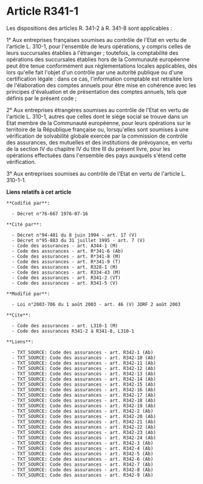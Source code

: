 # Article R341-1

Les dispositions des articles R. 341-2 à R. 341-8 sont applicables :

1° Aux entreprises françaises soumises au contrôle de l'Etat en vertu de l'article L. 310-1, pour l'ensemble de leurs
opérations, y compris celles de leurs succursales établies à l'étranger ; toutefois, la comptabilité des opérations des
succursales établies hors de la Communauté européenne peut être tenue conformément aux réglementations locales applicables,
dès lors qu'elle fait l'objet d'un contrôle par une autorité publique ou d'une certification légale : dans ce cas,
l'information comptable est retraitée lors de l'élaboration des comptes annuels pour être mise en cohérence avec les
principes d'évaluation et de présentation des comptes annuels, tels que définis par le présent code ;

2° Aux entreprises étrangères soumises au contrôle de l'Etat en vertu de l'article L. 310-1, autres que celles dont le siège
social se trouve dans un Etat membre de la Communauté européenne, pour leurs opérations sur le territoire de la République
française ou, lorsqu'elles sont soumises à une vérification de solvabilité globale exercée par la commission de contrôle des
assurances, des mutuelles et des institutions de prévoyance, en vertu de la section IV du chapitre IV du titre III du présent
livre, pour les opérations effectuées dans l'ensemble des pays auxquels s'étend cette vérification.

3° Aux entreprises soumises au contrôle de l'Etat en vertu de l'article L. 310-1-1.

**Liens relatifs à cet article**

	**Codifié par**:

	  - Décret n°76-667 1976-07-16

	**Cité par**:

	  - Décret n°94-481 du 8 juin 1994 - art. 17 (V)
	  - Décret n°95-883 du 31 juillet 1995 - art. 7 (V)
	  - Code des assurances - art. A344-1 (M)
	  - Code des assurances - art. R*341-6 (Ab)
	  - Code des assurances - art. R*341-8 (M)
	  - Code des assurances - art. R*341-9 (T)
	  - Code des assurances - art. R328-1 (M)
	  - Code des assurances - art. R334-43 (M)
	  - Code des assurances - art. R341-2 (VT)
	  - Code des assurances - art. R341-5 (V)

	**Modifié par**:

	  - Loi n°2003-706 du 1 août 2003 - art. 46 (V) JORF 2 août 2003

	**Cite**:

	  - Code des assurances - art. L310-1 (M)
	  - Code des assurances R341-2 à R341-8, L310-1

	**Liens**:

	  - TXT_SOURCE: Code des assurances - art. R342-1 (Ab)
	  - TXT_SOURCE: Code des assurances - art. R342-10 (Ab)
	  - TXT_SOURCE: Code des assurances - art. R342-11 (Ab)
	  - TXT_SOURCE: Code des assurances - art. R342-12 (Ab)
	  - TXT_SOURCE: Code des assurances - art. R342-13 (Ab)
	  - TXT_SOURCE: Code des assurances - art. R342-14 (Ab)
	  - TXT_SOURCE: Code des assurances - art. R342-15 (Ab)
	  - TXT_SOURCE: Code des assurances - art. R342-16 (Ab)
	  - TXT_SOURCE: Code des assurances - art. R342-17 (Ab)
	  - TXT_SOURCE: Code des assurances - art. R342-18 (Ab)
	  - TXT_SOURCE: Code des assurances - art. R342-19 (Ab)
	  - TXT_SOURCE: Code des assurances - art. R342-2 (Ab)
	  - TXT_SOURCE: Code des assurances - art. R342-20 (Ab)
	  - TXT_SOURCE: Code des assurances - art. R342-21 (Ab)
	  - TXT_SOURCE: Code des assurances - art. R342-22 (Ab)
	  - TXT_SOURCE: Code des assurances - art. R342-23 (Ab)
	  - TXT_SOURCE: Code des assurances - art. R342-24 (Ab)
	  - TXT_SOURCE: Code des assurances - art. R342-3 (Ab)
	  - TXT_SOURCE: Code des assurances - art. R342-4 (Ab)
	  - TXT_SOURCE: Code des assurances - art. R342-5 (Ab)
	  - TXT_SOURCE: Code des assurances - art. R342-6 (Ab)
	  - TXT_SOURCE: Code des assurances - art. R342-7 (Ab)
	  - TXT_SOURCE: Code des assurances - art. R342-8 (Ab)
	  - TXT_SOURCE: Code des assurances - art. R342-9 (Ab)
